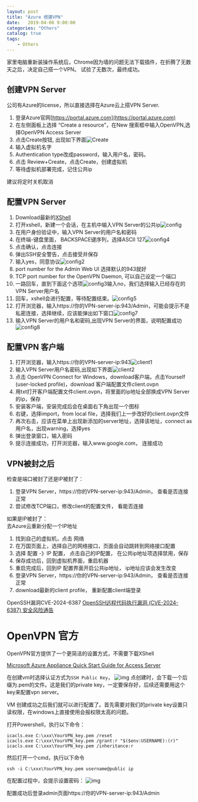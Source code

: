 ```yaml
---                                  
layout: post                                  
title: "Azure 搭建VPN"                                  
date:   2019-04-06 9:00:00                                   
categories: "Others"                                  
catalog: true                                  
tags:                                   
    - Others                                  
---                        
```

   
家里电脑重新装操作系统后，Chrome因为墙的问题无法下载插件，在折腾了无数天之后，决定自己搭一个VPN。 试验了无数次，最终成功。
 
## 创建VPN Server  

公司有Azure的license，所以直接选择在Azure云上搭VPN Server.  
1. 登录Azure官网[https://portal.azure.com](https://portal.azure.com)  
2. 在左侧面板上选择 “Create a resource”，在New 搜索框中输入OpenVPN,选择OpenVPN Access Server  
3. 点击Create按钮, 出现如下界面![Create](https://github.com/kerwenzhang/kerwenzhang.github.io/blob/master/_posts/image/1.png?raw=true)  
4. 输入虚拟机名字  
5. Authentication type改成password，输入用户名，密码。   
6. 点击 Review+Create，点击Create，创建虚拟机  
7. 等待虚拟机部署完成，记住公共ip

建议将定时关机取消

## 配置VPN Server
1. Download最新的[XShell](https://xshell.en.softonic.com/)  
2. 打开xshell，新建一个会话，在主机中输入VPN Server的公共ip![config](https://github.com/kerwenzhang/kerwenzhang.github.io/blob/master/_posts/image/2.png?raw=true)
3. 在用户身份验证中，输入VPN Server的用户名和密码  
4. 在终端-键盘里面， BACKSPACE键序列，选择ASCII 127![config4](https://github.com/kerwenzhang/kerwenzhang.github.io/blob/master/_posts/image/5.png?raw=true)
4. 点击确认，点击连接
5. 弹出SSH安全警告，点击接受并保存
6. 输入yes，同意协议![config2](https://github.com/kerwenzhang/kerwenzhang.github.io/blob/master/_posts/image/3.png?raw=true)  
7. port number for the Admin Web UI 选择默认的943就好
8. TCP port number for the OpenVPN Daemon, 可以自己设定一个端口
9. 一路回车，直到下面这个选项![config3](https://github.com/kerwenzhang/kerwenzhang.github.io/blob/master/_posts/image/4.png?raw=true)输入no，我们选择输入已经存在的VPN Server用户名
10. 回车，xshell会进行配置，等待配置结束。![config5](https://github.com/kerwenzhang/kerwenzhang.github.io/blob/master/_posts/image/6.png?raw=true)
11. 打开浏览器，输入https://你的VPN-server-ip:943/Admin，可能会提示不是私密连接，选择继续，应该能弹出如下窗口![config7](https://github.com/kerwenzhang/kerwenzhang.github.io/blob/master/_posts/image/7.png?raw=true)
12. 输入VPN Server的用户名和密码,出现VPN Server的界面，说明配置成功![config8](https://github.com/kerwenzhang/kerwenzhang.github.io/blob/master/_posts/image/8.png?raw=true)

## 配置VPN 客户端
1. 打开浏览器，输入https://你的VPN-server-ip:943![client1](https://github.com/kerwenzhang/kerwenzhang.github.io/blob/master/_posts/image/9.png?raw=true)
2. 输入VPN Server用户名密码,出现如下界面![client2](https://github.com/kerwenzhang/kerwenzhang.github.io/blob/master/_posts/image/10.png?raw=true)
3. 点击 OpenVPN Connect for Windows，download客户端，点击Yourself (user-locked profile)，download 客户端配置文件client.ovpn
4. 用txt打开客户端配置文件client.ovpn，将里面的ip地址全部换成VPN Server的ip，保存
6. 安装客户端，安装完成后会在桌面右下角出现一个图标
7. 右键，选择import，from local file，选择我们上一步改好的client.ovpn文件
8. 再次右击，应该在菜单上出现新添加的server地址，选择该地址，connect as 用户名，出现warning，选择yes
9. 弹出登录窗口，输入密码
10. 提示连接成功，打开浏览器，输入www.google.com， 连接成功
    

## VPN被封之后

检查是端口被封了还是IP被封了：  
1. 登录VPN Server，https://你的VPN-server-ip:943/Admin， 查看是否连接正常  
2. 尝试修改TCP端口，修改client的配置文件， 看能否连接   

如果是IP被封了：  
去Azure云重新分配一个IP地址  
1. 找到自己的虚拟机，点击 网络   
2. 在万国页面上，选择自己的网络接口，页面会自动跳转到网络接口配置   
3. 选择 配置 -》IP 配置， 点击自己的IP配置， 在公共ip地址项选择禁用，保存   
4. 保存成功后，回到虚拟机界面，重启机器  
5. 重启完成后，回到IP 配置界面开启公共ip地址， ip地址应该会发生改变   
6. 登录VPN Server，https://你的VPN-server-ip:943/Admin， 查看是否连接正常
7. download最新的client profile， 重新配置client端登录



OpenSSH漏洞CVE-2024-6387
[OpenSSH远程代码执行漏洞 (CVE-2024-6387) 安全风险通告](https://www.secrss.com/articles/67636?app=1)  


# OpenVPN 官方
OpenVPN官方提供了一个更简洁的设置方式，不需要下载XShell


[Microsoft Azure Appliance Quick Start Guide for Access Server](https://openvpn.net/as-docs/azure.html#azure-video-tutorial_body)  

在创建vm时选择认证方式为`SSH Public Key`，
![img](https://github.com/kerwenzhang/kerwenzhang.github.io/blob/master/_posts/image/Vpn_ssh.png?raw=true)
点创建时，会下载一个后缀为.pem的文件。这是我们的private key，一定要保存好，后续还需要用这个key来配置vpn server。

VM 创建成功之后我们就可以进行配置了。首先需要对我们的private key设置只读权限，在windows上直接使用会报权限太高的问题。

打开Powershell，执行以下命令：  

    icacls.exe C:\xxx\YourVPN_key.pem /reset
    icacls.exe C:\xxx\YourVPN_key.pem /grant:r "$($env:USERNAME):(r)"
    icacls.exe C:\xxx\YourVPN_key.pem /inheritance:r

然后打开一个cmd，执行以下命令  

    ssh -i C:\xxx\YourVPN_key.pem username@public ip 

在配置过程中，会提示设置密码：
![img](https://github.com/kerwenzhang/kerwenzhang.github.io/blob/master/_posts/image/vpn_user.png?raw=true)

配置成功后登录admin页面https://你的VPN-server-ip:943/Admin